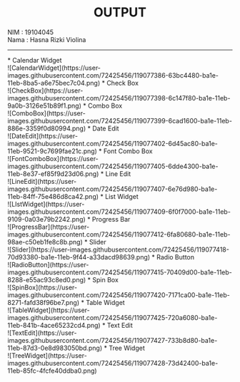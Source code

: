 <h1 align="center">OUTPUT</h1>
NIM  : 19104045<br>
Nama : Hasna Rizki Violina
<hr>
* Calendar Widget <br>
![CalendarWidget](https://user-images.githubusercontent.com/72425456/119077386-63bc4480-ba1e-11eb-8ba5-a6e75bec7c04.png)
* Check Box <br>
![CheckBox](https://user-images.githubusercontent.com/72425456/119077398-6c147f80-ba1e-11eb-9a0b-3126e51b89f1.png)
* Combo Box <br>
![ComboBox](https://user-images.githubusercontent.com/72425456/119077399-6cad1600-ba1e-11eb-886e-3359f0d80994.png)
* Date Edit <br>
![DateEdit](https://user-images.githubusercontent.com/72425456/119077402-6d45ac80-ba1e-11eb-9521-9c7699fae21c.png)
* Font Combo Box <br>
![FontComboBox](https://user-images.githubusercontent.com/72425456/119077405-6dde4300-ba1e-11eb-8e37-ef85f9d23d06.png)
* Line Edit <br>
![LineEdit](https://user-images.githubusercontent.com/72425456/119077407-6e76d980-ba1e-11eb-84ff-75e486d8ca42.png)
* List Widget <br>
![LIstWidget](https://user-images.githubusercontent.com/72425456/119077409-6f0f7000-ba1e-11eb-9109-0a03e79b2242.png)
* Progress Bar <br>
![ProgressBar](https://user-images.githubusercontent.com/72425456/119077412-6fa80680-ba1e-11eb-98ae-c50eb1fe8c8b.png)
* Slider <br>
![Slider](https://user-images.githubusercontent.com/72425456/119077418-70d93380-ba1e-11eb-9f44-a33dacd98639.png)
* Radio Button <br>
![RadioButton](https://user-images.githubusercontent.com/72425456/119077415-70409d00-ba1e-11eb-8288-e55ac93c8ed0.png)
* Spin Box <br>
![SpinBox](https://user-images.githubusercontent.com/72425456/119077420-7171ca00-ba1e-11eb-8271-fafd38f96be7.png)
* Table Widget <br>
![TableWidget](https://user-images.githubusercontent.com/72425456/119077425-720a6080-ba1e-11eb-841b-4ace65232cd4.png)
* Text Edit <br>
![TextEdit](https://user-images.githubusercontent.com/72425456/119077427-733b8d80-ba1e-11eb-87d3-0e8d983050bd.png)
* Tree Widget <br>
![TreeWidget](https://user-images.githubusercontent.com/72425456/119077428-73d42400-ba1e-11eb-85fc-4fcfe40ddba0.png)
